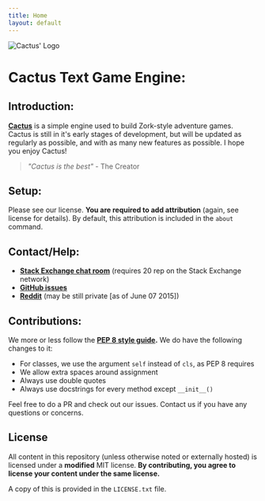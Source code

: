 ```yaml
---
title: Home
layout: default
---
```


![Cactus' Logo](http://upload.wikimedia.org/wikipedia/commons/thumb/7/7d/PEO-cactus.svg/64px-PEO-cactus.svg.png)

# Cactus Text Game Engine:

## Introduction:

**[Cactus](http://shearofdoom.github.io/Cactus/)** is a simple engine used to build Zork-style adventure games. Cactus is still in it's early stages of development, but will be updated as regularly as possible, and with as many new features as possible. I hope you enjoy Cactus!

> *"Cactus is the best"* - The Creator

## Setup:

Please see our license. **You are required to add attribution** (again, see license for details). By default, this attribution is included in the `about` command.

## Contact/Help:

- **[Stack Exchange chat room](http://chat.stackexchange.com/rooms/24299/discussion-about-cactus)** (requires 20 rep on the Stack Exchange network)
- **[GitHub issues](https://github.com/ShearOfDoom/Cactus/issues)**
- **[Reddit](https://www.reddit.com/r/CactusEngine/)** (may be still private [as of June 07 2015])

## Contributions:

We more or less follow the **[PEP 8 style guide](https://www.python.org/dev/peps/pep-0008/).** We do have the following changes to it:

- For classes, we use the argument `self` instead of `cls`, as PEP 8 requires
- We allow extra spaces around assignment
- Always use double quotes
- Always use docstrings for every method except `__init__()`

Feel free to do a PR and check out our issues. Contact us if you have any questions or concerns.

## License

All content in this repository (unless otherwise noted or externally hosted) is licensed under a **modified** MIT license. **By contributing, you agree to license your content under the same license.**

A copy of this is provided in the `LICENSE.txt` file.
